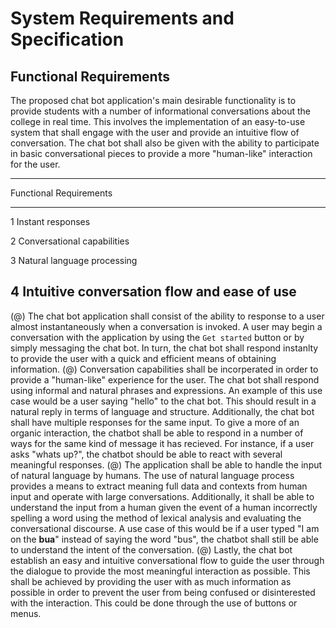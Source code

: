 # System Requirements and Specification

## Functional Requirements

The proposed chat bot application's main desirable functionality is to provide students with a number of informational conversations about the college in real time. This involves the implementation of an easy-to-use system that shall engage with the user and provide an intuitive flow of conversation. The chat bot shall also be given with the ability to participate in basic conversational pieces to provide a more "human-like" interaction for the user.

-------------------------------------------------------------
 Functional Requirements
----------- ---------------------- -------------------------
1                                  Instant responses

2                                  Conversational capabilities 

3                                  Natural language processing 

4                                  Intuitive conversation flow and
                                    ease of use
-------------------------------------------------------------


(@)  The chat bot application shall consist of the ability to response to a user almost instantaneously when a conversation is invoked. A user may begin a conversation with the application by using the ``` Get started ``` button or by simply messaging the chat bot. In turn, the chat bot shall respond instanlty to provide the user with a quick and efficient means of obtaining information.
(@)  Conversation capabilities shall be incorperated in order to provide a "human-like" experience for the user. The chat bot shall respond using informal and natural phrases and expressions. An example of this use case would be a user saying "hello" to the chat bot. This should result in a natural reply in terms of language and structure. Additionally, the chat bot shall have multiple responses for the same input. To give a more of an organic interaction, the chatbot shall be able to respond in a number of ways for the same kind of message it has recieved. For instance, if a user asks "whats up?", the chatbot should be able to react with several meaningful responses.
(@) The application shall be able to handle the input of natural language by humans. The use of natural language process provides a means to extract meaning full data and contexts from human input and operate with large conversations. Additionally, it shall be able to understand the input from a human given the event of a human incorrectly spelling a word using the method of lexical analysis and evaluating the conversational discourse. A use case of this would be if a user typed "I am on the __bua__" instead of saying the word "bus", the chatbot shall still be able to understand the intent of the conversation.
(@) Lastly, the chat bot establish an easy and intuitive conversational flow to guide the user through the dialogue to provide the most meaningful interaction as possible. This shall be achieved by providing the user with as much information as possible in order to prevent the user from being confused or disinterested with the interaction. This could be done through the use of buttons or menus.
